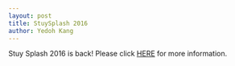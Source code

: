 ```yaml
---
layout: post
title: StuySplash 2016
author: Yedoh Kang
---
```

Stuy Splash 2016 is back! Please click [HERE](http://stuypulse.com/resources/stuysplash2016) for more information.

